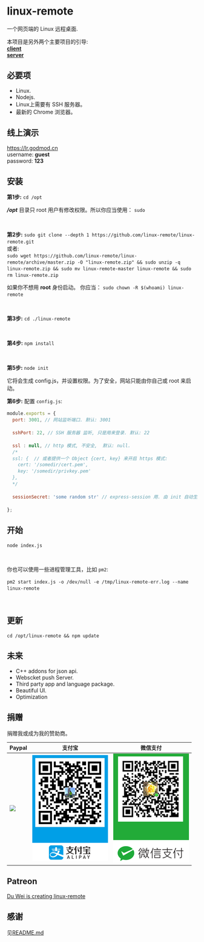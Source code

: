 # linux-remote
一个网页端的 Linux 远程桌面.

本项目是另外两个主要项目的引导:<br>
[**client**](https://github.com/linux-remote/client)<br>
[**server**](https://github.com/linux-remote/server)
## 必要项
- Linux.
- Nodejs.
- Linux上需要有 SSH 服务器。
- 最新的 Chrome 浏览器。
## 线上演示
https://lr.godmod.cn
<br>
username: **guest** <br>
password: **123**
## 安装

**第1步:** `cd /opt`

___/opt___ 目录只 root 用户有修改权限。所以你应当使用： `sudo`

<br>

**第2步:** `sudo git clone --depth 1 https://github.com/linux-remote/linux-remote.git`<br>
或者:<br>
`sudo wget https://github.com/linux-remote/linux-remote/archive/master.zip -O "linux-remote.zip" && sudo unzip -q linux-remote.zip && sudo mv linux-remote-master linux-remote && sudo rm linux-remote.zip`

如果你不想用 **root** 身份启动。 你应当： `sudo chown -R $(whoami) linux-remote`

<br>

**第3步:** `cd ./linux-remote`

<br>

**第4步:** `npm install`

<br>

**第5步:** `node init`

它将会生成 config.js，并设置权限。为了安全，网站只能由你自己或 root 来启动。
<br>

**第6步:** 配置 `config.js`:
```js
module.exports = {
  port: 3001, // 网站监听端口. 默认: 3001

  sshPort: 22, // SSH 服务器 监听, 只是用来登录. 默认: 22

  ssl : null, // http 模式, 不安全,  默认: null.
  /*
  ssl: {  // 或者提供一个 Object {cert, key} 来开启 https 模式: 
    cert: '/somedir/cert.pem',
    key: '/somedir/privkey.pem'
  },
  */
  
  sessionSecret: 'some random str' // express-session 用. 由 init 自动生成. 你不需要修改.

};
```
## 开始
`node index.js`

<br>

你也可以使用一些进程管理工具，比如 `pm2`:

`pm2 start index.js -o /dev/null -e /tmp/linux-remote-err.log --name linux-remote`

<br>

## 更新
`cd /opt/linux-remote && npm update`

## 未来
- C++ addons for json api.
- Webscket push Server.
- Third party app and language package.
- Beautiful UI.
- Optimization

## 捐赠
捐赠我或成为我的赞助商。<br>

| Paypal | 支付宝 | 微信支付 |
| ------------- | ------------- | ------------- |
| <a href="https://www.paypal.me/hezedu" target="_blank"><img src="https://www.paypalobjects.com/webstatic/paypalme/images/pp_logo_small.png"></a> | ![image](https://github.com/hezedu/SomethingBoring/blob/master/pay/alipay.png?raw=true&v=2) | ![image](https://github.com/hezedu/SomethingBoring/blob/master/pay/wxpay.png?raw=true&v=2) |

## Patreon
[Du Wei is creating linux-remote](https://www.patreon.com/duwei)

## 感谢
见[README.md](README.md)
